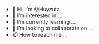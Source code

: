 - 👋 Hi, I’m @Huyzuta
- 👀 I’m interested in ...
- 🌱 I’m currently learning ...
- 💞️ I’m looking to collaborate on ...
- 📫 How to reach me ...

<!---
Huyzuta/Huyzuta is a ✨ special ✨ repository because its `README.md` (this file) appears on your GitHub profile.
You can click the Preview link to take a look at your changes.
--->
